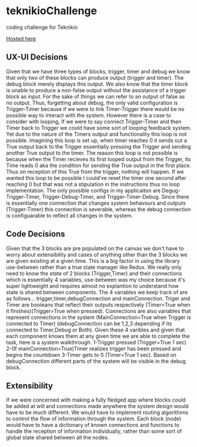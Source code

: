 # teknikioChallenge
coding challenge for Teknikio

[Hosted here](https://pedantic-curie-8fa8ce.netlify.app/)

## UX-UI Decisions 

Given that we have three types of blocks, trigger, timer and debug we know that only two of these blocks can produce output (trigger and timer).  The debug block merely displays this output.  We also know that the timer block is unable to produce a non-false output without the assistance of a trigger block as input. For the sake of things we can refer to an output of false as no output. Thus, forgetting about debug, the only valid configuration is Trigger-Timer because if we were to link Timer-Trigger there would be no possible way to interact with the system. However there is a case to consider with looping, If we were to say connect Trigger-Timer and then Timer back to Trigger we could have some sort of looping feedback system. Yet due to the nature of the Timers output and functionality this loop is not possible.  Imagining this loop is set up, when timer reaches 0 it sends out a True output back to the Trigger essentially pressing the Trigger and sending another True output to the timer. The reason this loop is not possible is because when the Timer recieves its first looped output from the Trigger, its Time reads 0 aka the condition for sending the True output in the first place. Thus on reception of this True from the trigger, nothing will happen. If we wanted this loop to be possible I could've reset the timer one second after reaching 0 but that was not a stipulation in the instructions thus no loop implementation. The only possible configs in my applicaiton are Degug-Trigger-Timer, Trigger-Debug-Timer, and Trigger-Timer-Debug.  Since there is essentially one connection that changes system behavours and outputs (Trigger-Timer) this connection is severable, whereas the debug connection is configuarable to reflect all changes in the system. 

## Code Decisions

Given that the 3 blocks are pre populated on the canvas we don't have to worry about extensibility and cases of anything other than the 3 blocks we are given existing at a given time. This is a big factor in using the library use-between rather than a true state manager like Redux. We really only need to know the state of 2 blocks (Trigger,Timer) and their connections which is essentially 4 variables, use-between was my choice because it's super lightweight and requires almost no explantion to understand how state is shared between components. The 4 variables we keep track of are as follows... trigger,timer,debugConnection and mainConnection. Triger and Timer are booleans that reflect their outputs respectively (Timer=True when it finishes)(Trigger=True when pressed). Connections are also variables that represent connections in the system (MainConnection=True when Trigger is connected to Timer) (debugConnection can be 1,2,3 depending if its connected to Timer,Debug or Both). Given these 4 varibles and given that each component knows them at any given time we are able to complete the task, here is a system walkthrough. 1-Trigger pressed (Trigger=True 1 sec) 2-(If mainConnection=True)Timer realizes trigger has been pressed and begins the countdown 3-Timer gets to 0 (Timer=True 1 sec). Based on debugConnection different parts of the system will be visible in the debug block.

## Extensibility 

If we were concerned with making a fully fledged app where blocks could be added at will and connections made anywhere the system design would have to be much different. We would have to implement routing algorithims to control the flow of information through the system. Each block (node) would have to have a dictionary of known connections and functions to handle the reception of information individually, rather than some sort of global state shared between all the nodes.
